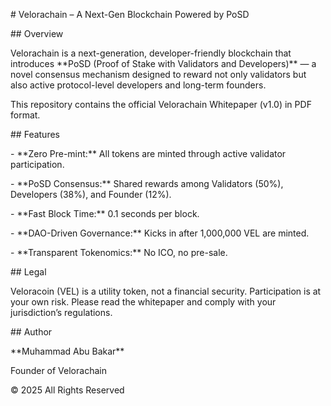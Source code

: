 \# Velorachain – A Next-Gen Blockchain Powered by PoSD



\## Overview



Velorachain is a next-generation, developer-friendly blockchain that introduces \*\*PoSD (Proof of Stake with Validators and Developers)\*\* — a novel consensus mechanism designed to reward not only validators but also active protocol-level developers and long-term founders.



This repository contains the official Velorachain Whitepaper (v1.0) in PDF format.



\## Features



\- \*\*Zero Pre-mint:\*\* All tokens are minted through active validator participation.

\- \*\*PoSD Consensus:\*\* Shared rewards among Validators (50%), Developers (38%), and Founder (12%).

\- \*\*Fast Block Time:\*\* 0.1 seconds per block.

\- \*\*DAO-Driven Governance:\*\* Kicks in after 1,000,000 VEL are minted.

\- \*\*Transparent Tokenomics:\*\* No ICO, no pre-sale.



\## Legal



Veloracoin (VEL) is a utility token, not a financial security. Participation is at your own risk. Please read the whitepaper and comply with your jurisdiction’s regulations.



\## Author



\*\*Muhammad Abu Bakar\*\*  

Founder of Velorachain  

© 2025 All Rights Reserved




